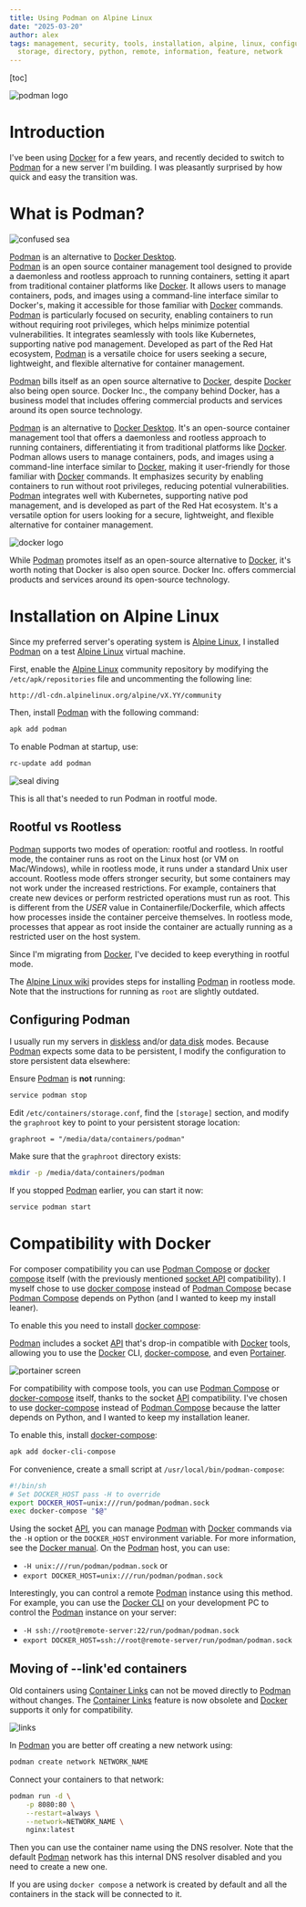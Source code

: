 ```yaml
---
title: Using Podman on Alpine Linux
date: "2025-03-20"
author: alex
tags: management, security, tools, installation, alpine, linux, configuration, service,
  storage, directory, python, remote, information, feature, network
---
```

[toc]

![podman logo]({static}/images/2025/podman/podman-logo-full-vert.png)

# Introduction


I've been using [Docker][docker] for a few years, and recently decided to
switch to [Podman][podman] for a new server I'm building. I was pleasantly
surprised by how quick and easy the transition was.

# What is Podman?

![confused sea]({static}/images/2025/podman/confused-seal.png)

[Podman][podman] is an alternative to [Docker Desktop][docker].  
[Podman][podman] is an open source container management tool designed to provide
a daemonless and rootless approach to running containers, setting it apart from
traditional container platforms like [Docker][docker]. It allows users to manage
containers, pods, and images using a command-line interface similar to Docker's,
making it accessible for those familiar with [Docker][docker] commands. [Podman][podman]
is particularly focused on security, enabling containers to run without requiring
root privileges, which helps minimize potential vulnerabilities. It integrates
seamlessly with tools like Kubernetes, supporting native pod management. Developed
as part of the Red Hat ecosystem, [Podman][podman] is a versatile choice for users
seeking a secure, lightweight, and flexible alternative for container management.

[Podman][podman] bills itself
as an open source alternative to [Docker][docker], despite [Docker][docker]
also being open source. 
Docker Inc., the company behind Docker, has a business model that includes offering
commercial products and services around its open source technology.

[Podman] is an alternative to [Docker Desktop][docker]. It's an open-source
container management tool that offers a daemonless and rootless approach to
running containers, differentiating it from traditional platforms like
[Docker][docker]. Podman allows users to manage containers, pods, and images
using a command-line interface similar to [Docker][docker], making it
user-friendly for those familiar with [Docker][docker] commands. It emphasizes
security by enabling containers to run without root privileges, reducing
potential vulnerabilities. [Podman][podman] integrates well with Kubernetes,
supporting native pod management, and is developed as part of the Red Hat
ecosystem. It's a versatile option for users looking for a secure, lightweight,
and flexible alternative for container management.

![docker logo]({static}/images/2025/podman/docker-logo-blue-lo.png)

While [Podman][podman] promotes itself as an open-source alternative to
[Docker][docker], it's worth noting that Docker is also open source. Docker
Inc. offers commercial products and services around its open-source technology.

# Installation on Alpine Linux

Since my preferred server's operating system is [Alpine Linux][alpine], I
installed [Podman][podman] on a test [Alpine Linux][alpine] virtual machine.

First, enable the [Alpine Linux][alpine] community repository by modifying the
`/etc/apk/repositories` file and uncommenting the following line:

```text
http://dl-cdn.alpinelinux.org/alpine/vX.YY/community
```

Then, install [Podman][podman] with the following command:

```bash
apk add podman
```

To enable Podman at startup, use:

```bash
rc-update add podman
```
![seal diving]({static}/images/2025/podman/seal-diving.png)

This is all that's needed to run Podman in rootful mode.


## Rootful vs Rootless

[Podman][podman] supports two modes of operation: rootful and rootless. In
rootful mode, the container runs as root on the Linux host (or VM on
Mac/Windows), while in rootless mode, it runs under a standard Unix user
account. Rootless mode offers stronger security, but some containers may not
work under the increased restrictions. For example, containers that create new
devices or perform restricted operations must run as root. This is different from
the _USER_ value in Containerfile/Dockerfile, which affects how processes inside
the container perceive themselves. In rootless mode, processes that appear as root
inside the container are actually running as a restricted user on the host system.

Since I'm migrating from [Docker][docker], I've decided to keep everything in
rootful mode.

The [Alpine Linux wiki][awp] provides steps for installing [Podman][podman] in
rootless mode. Note that the instructions for running as `root` are slightly outdated.

## Configuring Podman

I usually run my servers in [diskless][dl] and/or [data disk][dd] modes. Because
[Podman][podman] expects some data to be persistent, I modify the configuration
to store persistent data elsewhere:

Ensure [Podman][podman] is **not** running:

```bash
service podman stop
```

Edit `/etc/containers/storage.conf`, find the `[storage]` section, 
and modify the `graphroot` key to point to your persistent storage location:

```text
graphroot = "/media/data/containers/podman"
```

Make sure that the `graphroot` directory exists:

```bash
mkdir -p /media/data/containers/podman
```

If you stopped [Podman][podman] earlier, you can start it now:

```bash
service podman start
```

# Compatibility with Docker


For composer compatibility you can use [Podman Compose][pc] or
[docker compose][dc] itself (with the previously mentioned
[socket API][api] compatibility).  I myself chose to use
[docker compose][dc] instead of [Podman Compose][pc] becase
[Podman Compose][pc] depends on Python (and I wanted to keep
my install leaner).

To enable this you need to install [docker compose][dc]:

[Podman][podman] includes a socket [API][api] that's drop-in compatible with
[Docker][docker] tools, allowing you to use the [Docker][docker] CLI,
[docker-compose][dc], and even [Portainer][portos].

![portainer screen]({static}/images/2025/podman/portainer-screen-lo.png)

For compatibility with compose tools, you can use [Podman Compose][pc] or
[docker-compose][dc] itself, thanks to the socket [API][api] compatibility.
I've chosen to use [docker-compose][dc] instead of [Podman Compose][pc]
because the latter depends on Python, and I wanted to keep my installation
leaner.

To enable this, install [docker-compose][dc]:

```bash
apk add docker-cli-compose
```

For convenience, create a small script at `/usr/local/bin/podman-compose`:

```bash
#!/bin/sh
# Set DOCKER_HOST pass -H to override
export DOCKER_HOST=unix:///run/podman/podman.sock
exec docker-compose "$@"
```

Using the socket [API][api], you can manage [Podman][podman] with [Docker][docker]
commands via the `-H` option or the `DOCKER_HOST` environment variable. For more
information, see the [Docker manual][sockopt]. On the [Podman][podman]
host, you can use:

- `-H unix:///run/podman/podman.sock` or
- `export DOCKER_HOST=unix:///run/podman/podman.sock`

Interestingly, you can control a remote [Podman] instance using this method. For
example, you can use the [Docker CLI][docker] on your development PC to control
the [Podman][podman] instance on your server:

- `-H ssh://root@remote-server:22/run/podman/podman.sock`
- `export DOCKER_HOST=ssh://root@remote-server/run/podman/podman.sock`

## Moving of --link'ed containers

Old containers using [Container Links][lcl] can not be moved directly to
[Podman][podman] without changes.  The [Container Links][lcl] feature is
now obsolete and [Docker][docker] supports it only for compatibility.

![links]({static}/images/2025/podman/container-links.png)

In [Podman][podman] you are better off creating a new network using:

```bash
podman create network NETWORK_NAME
```

Connect your containers to that network:

```bash
podman run -d \
    -p 8080:80 \
    --restart=always \
    --network=NETWORK_NAME \
    nginx:latest
```

Then you can use the container name using the DNS resolver.  Note that the default
[Podman][podman] network has this internal DNS resolver disabled and you need
to create a new one.

If you are using `docker compose` a network is created by default and all the
containers in the stack will be connected to it.


  [docker]: https://docs.docker.com/get-started/get-docker/
  [podman]: https://podman.io/
  [alpine]: https://alpinelinux.org/
  [awp]: https://wiki.alpinelinux.org/wiki/Podman
  [dl]: https://wiki.alpinelinux.org/wiki/Diskless_Mode
  [dd]: https://wiki.alpinelinux.org/wiki/Data_Disk_Mode
  [dc]: https://github.com/docker/compose
  [portos]: https://github.com/portainer/portainer
  [pc]: https://github.com/containers/podman-compose
  [api]: https://docs.docker.com/reference/api/engine/
  [sockopt]: https://docs.docker.com/reference/cli/dockerd/#daemon-socket-option
  [lcl]: https://docs.docker.com/engine/network/links/



